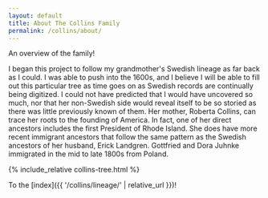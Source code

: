 ```yaml
---
layout: default
title: About The Collins Family
permalink: /collins/about/
---
```


An overview of the family!

I began this project to follow my grandmother's Swedish lineage as far back as I could. I was able to push into the 1600s, and I believe I will be able to fill out this particular tree as time goes on as Swedish records are continually being digitized. I could not have predicted that I would have uncovered so much, nor that her non-Swedish side would reveal itself to be so storied as there was little previously known of them. Her mother, Roberta Collins, can trace her roots to the founding of America. In fact, one of her direct ancestors includes the first President of Rhode Island. She does have more recent immigrant ancestors that follow the same pattern as the Swedish ancestors of her husband, Erick Landgren. Gottfried and Dora Juhnke immigrated in the mid to late 1800s from Poland.

{% include_relative collins-tree.html %}

To the [index]({{ '/collins/lineage/' | relative_url }})!
